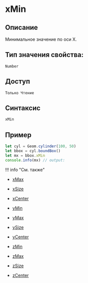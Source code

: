 # xMin

## Описание
Минимальное значение по оси X.

## Тип значения свойства:
`Number`

## Доступ
`Только Чтение`

## Синтаксис
``` javascript
xMin
```
## Пример
``` javascript linenums="1"
let cyl = Geom.cylinder(100, 50)
let bbox = cyl.boundBox()
let mx = bbox.xMin
console.info(mx) // output:
```
!!! info "См. также"

- [xMax](./xMax.md)

- [xSize](./xSize.md)

- [xCenter](./xCenter.md)

- [yMin](./yMin.md)

- [yMax](./yMax.md)

- [ySize](./ySize.md)

- [yCenter](./yCenter.md)

- [zMin](./zMin.md)

- [zMax](./zMax.md)

- [zSize](./zSize.md)

- [zCenter](./zCenter.md)
